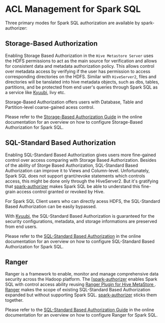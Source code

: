# ACL Management for Spark SQL

Three primary modes for Spark SQL authorization are available by spark-authorizer:

## Storage-Based Authorization
    
Enabling Storage Based Authorization in the `Hive Metastore Server` uses the HDFS permissions to act as the main source for verification and allows for consistent data and metadata authorization policy. This allows control over metadata access by verifying if the user has permission to access corresponding directories on the HDFS. Similar with `HiveServer2`, files and directories will be tanslated into hive metadata objects, such as dbs, tables, partitions, and be protected from end user's queries through Spark SQL as a service like [Kyuubi](https://github.com/yaooqinn/kyuubi), livy etc.

Storage-Based Authorization offers users with Database, Table and Partition-level coarse-gained acess control.

Please refer to the [Storage-Based Authorization Guide](storage_based_authorization.md) in the online documentation for an overview on how to configure Storage-Based Authorization for Spark SQL.

## SQL-Standard Based Authorization

Enabling SQL-Standard Based Authorization gives users more fine-gained control over access comparing with Storage Based Authorization. Besides of the ability of Storge Based Authorization,  SQL-Standard Based Authorization can improve it to Views and Column-level. Unfortunately, Spark SQL does not support grant/revoke statements which controls access, this might be done only through the  HiveServer2. But it's gratifying that [spark-authorizer](https://github.com/yaooqinn/spark-authorizer) makes Spark SQL be able to understand this fine-grain access control granted or revoked by Hive.

For Spark SQL Client users who can directly acess HDFS, the SQL-Standard Based Authorization can be easily bypassed.

With [Kyuubi](https://github.com/yaooqinn/kyuubi), the SQL-Standard Based Authorization is guaranteed for the security configurations, metadata, and storage informations are preserved from end users.

Please refer to the [SQL-Standard Based Authorization](sql_std_based_authorization.md) in the online documentation for an overview on how to configure SQL-Standard Based Authorization for Spark SQL.

## Ranger

Ranger is a framework to enable, monitor and manage comprehensive data security across the Hadoop platform. The [[spark-authorizer](https://github.com/yaooqinn/spark-authorizer) enables Spark SQL with control access ability reusing [Ranger Plugin for Hive MetaStore
](https://cwiki.apache.org/confluence/display/RANGER/Ranger+Plugin+for+Hive+MetaStore). [Ranger](https://ranger.apache.org/) makes the scope of existing SQL-Standard Based Authorization expanded but without supporting Spark SQL. [spark-authorizer](https://github.com/yaooqinn/spark-authorizer) sticks them together.

Please refer to the [SQL-Standard Based Authorization Guide](ranger_authorization.md) in the online documentation for an overview on how to configure Ranger for Spark SQL.
